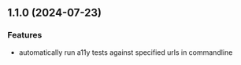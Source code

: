 ## 1.1.0 (2024-07-23)

### Features

- automatically run a11y tests against specified urls in commandline
